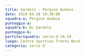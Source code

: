 ```yaml
---
title: Gardolo - Pergine Audace
date: 2019-04-30 19:30:00
squadra-a: Pergine Audace
punteggio-a: 
squadra-b: Bc Gardolo
punteggio-b: 
partite/squadra: serie-d-18-19
luogo: Centro Sportivo Trento Nord
categoria: serie d
---
```

